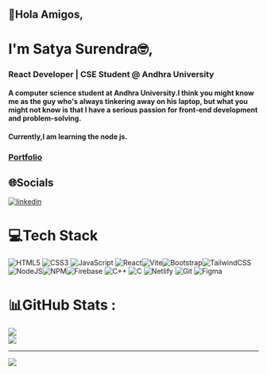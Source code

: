 ## 👋Hola Amigos,

# I'm Satya Surendra🤓,

### React Developer | CSE Student @ Andhra University

#### A computer science student at Andhra University.I think you might know me as the guy who's always tinkering away on his laptop, but what you might not know is that I have a serious passion for front-end development and problem-solving.

#### Currently,I am learning the node js.

### [Portfolio](https://webfoliohash.netlify.app/)

## 🌐Socials

[![linkedin](https://img.shields.io/badge/LinkedIn-%230077B5.svg?logo=linkedin&logoColor=white)](https://www.linkedin.com/in/satya-surendra/)

# 💻Tech Stack

![HTML5](https://img.shields.io/badge/html5-%23E34F26.svg?style=for-the-badge&logo=html5&logoColor=white) ![CSS3](https://img.shields.io/badge/css3-%231572B6.svg?style=for-the-badge&logo=css3&logoColor=white) ![JavaScript](https://img.shields.io/badge/javascript-%23323330.svg?style=for-the-badge&logo=javascript&logoColor=%23F7DF1E) ![React](https://img.shields.io/badge/react-%2320232a.svg?style=for-the-badge&logo=react&logoColor=%2361DAFB)![Vite](https://img.shields.io/badge/Vite-B73BFE?style=for-the-badge&logo=vite&logoColor=FFD62E)![Bootstrap](https://img.shields.io/badge/bootstrap-%23563D7C.svg?style=for-the-badge&logo=bootstrap&logoColor=white)![TailwindCSS](https://img.shields.io/badge/tailwindcss-%2338B2AC.svg?style=for-the-badge&logo=tailwind-css&logoColor=white)![NodeJS](https://img.shields.io/badge/node.js-6DA55F?style=for-the-badge&logo=node.js&logoColor=white)![NPM](https://img.shields.io/badge/NPM-%23000000.svg?style=for-the-badge&logo=npm&logoColor=white)![Firebase](https://img.shields.io/badge/firebase-%23039BE5.svg?style=for-the-badge&logo=firebase) ![C++](https://img.shields.io/badge/c++-%2300599C.svg?style=for-the-badge&logo=c%2B%2B&logoColor=white) ![C](https://img.shields.io/badge/c-%2300599C.svg?style=for-the-badge&logo=c&logoColor=white) ![Netlify](https://img.shields.io/badge/netlify-%23000000.svg?style=for-the-badge&logo=netlify&logoColor=#00C7B7) ![Git](https://img.shields.io/badge/GIT-E44C30?style=for-the-badge&logo=git&logoColor=white) ![Figma](https://img.shields.io/badge/figma-%23F24E1E.svg?style=for-the-badge&logo=figma&logoColor=white)

# 📊GitHub Stats :

![](https://github-readme-stats.vercel.app/api?username=satya-hash&theme=nord&hide_border=true&include_all_commits=true&count_private=false)<br/>
![](https://github-readme-streak-stats.herokuapp.com/?user=satya-hash&theme=nord&hide_border=true)<br/>

---

[![](https://visitcount.itsvg.in/api?id=satya-hash&icon=4&color=0)](https://visitcount.itsvg.in)
